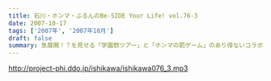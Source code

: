 ```yaml
---
title: 石川・ホンマ・ぶるんのBe-SIDE Your Life! vol.76-3
date: 2007-10-17
tags: ['2007年', '2007年10月']
draft: false
summary: 急展開！？を見せる「学園祭ツアー」と「ホンマの罰ゲーム」のあり得ないコラボレーション！！本当にやるややらざるや。ステージ上での「粗相〜そそう〜」だけは御免であります。NAMAE
---
```


http://project-phi.ddo.jp/ishikawa/ishikawa076_3.mp3
